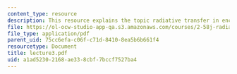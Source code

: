 ```yaml
---
content_type: resource
description: This resource explains the topic radiative transfer in enclosures.
file: https://ol-ocw-studio-app-qa.s3.amazonaws.com/courses/2-58j-radiative-transfer-spring-2006/a1ad52302168ae338cbf7bccf7527ba4_lecture3.pdf
file_type: application/pdf
parent_uid: 75cc6efa-c06f-c71d-8410-8ea5b6b661f4
resourcetype: Document
title: lecture3.pdf
uid: a1ad5230-2168-ae33-8cbf-7bccf7527ba4
---
```

